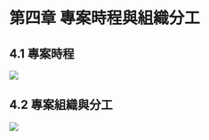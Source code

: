 # 第四章 專案時程與組織分工

## 4.1 專案時程

![](https://i.imgur.com/OKBNNzc.png)

## 4.2 專案組織與分工

![](https://i.imgur.com/6vMQBNP.png)